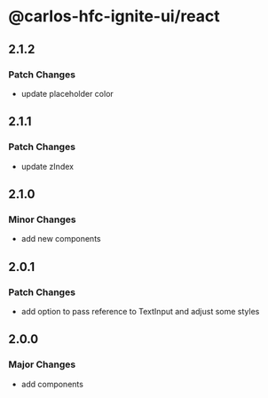 # @carlos-hfc-ignite-ui/react

## 2.1.2

### Patch Changes

- update placeholder color

## 2.1.1

### Patch Changes

- update zIndex

## 2.1.0

### Minor Changes

- add new components

## 2.0.1

### Patch Changes

- add option to pass reference to TextInput and adjust some styles

## 2.0.0

### Major Changes

- add components
